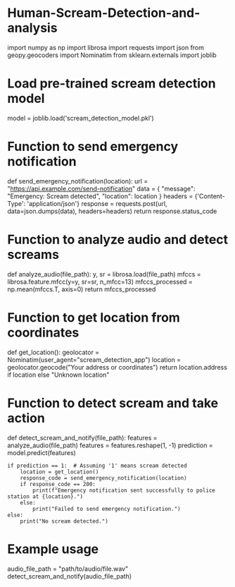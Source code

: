 # Human-Scream-Detection-and-analysis
import numpy as np
import librosa
import requests
import json
from geopy.geocoders import Nominatim
from sklearn.externals import joblib

# Load pre-trained scream detection model
model = joblib.load('scream_detection_model.pkl')

# Function to send emergency notification
def send_emergency_notification(location):
    url = "https://api.example.com/send-notification"
    data = {
        "message": "Emergency: Scream detected",
        "location": location
    }
    headers = {'Content-Type': 'application/json'}
    response = requests.post(url, data=json.dumps(data), headers=headers)
    return response.status_code

# Function to analyze audio and detect screams
def analyze_audio(file_path):
    y, sr = librosa.load(file_path)
    mfccs = librosa.feature.mfcc(y=y, sr=sr, n_mfcc=13)
    mfccs_processed = np.mean(mfccs.T, axis=0)
    return mfccs_processed

# Function to get location from coordinates
def get_location():
    geolocator = Nominatim(user_agent="scream_detection_app")
    location = geolocator.geocode("Your address or coordinates")
    return location.address if location else "Unknown location"

# Function to detect scream and take action
def detect_scream_and_notify(file_path):
    features = analyze_audio(file_path)
    features = features.reshape(1, -1)
    prediction = model.predict(features)
    
    if prediction == 1:  # Assuming '1' means scream detected
        location = get_location()
        response_code = send_emergency_notification(location)
        if response_code == 200:
            print(f"Emergency notification sent successfully to police station at {location}.")
        else:
            print("Failed to send emergency notification.")
    else:
        print("No scream detected.")

# Example usage
audio_file_path = "path/to/audio/file.wav"
detect_scream_and_notify(audio_file_path)
